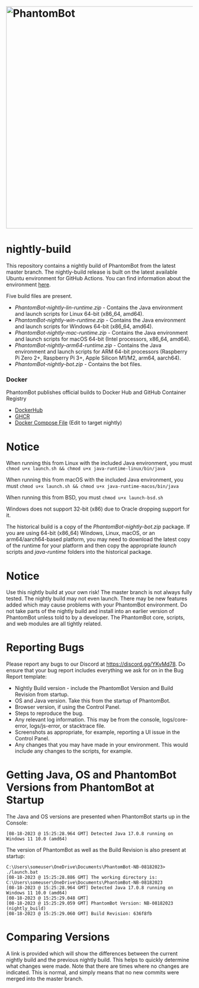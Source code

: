 # <img alt="PhantomBot" src="https://phantombot.tv/img/new-logo-dark-v2.png" width="600px"/>

# nightly-build
This repository contains a nightly build of PhantomBot from the latest master branch.  The nightly-build release is built on the latest available Ubuntu environment for GitHub Actions. You can find information about the environment [here](https://help.github.com/en/actions/automating-your-workflow-with-github-actions/virtual-environments-for-github-hosted-runners#supported-runners-and-hardware-resources).
    
Five build files are present.
* _PhantomBot-nightly-lin-runtime.zip_ - Contains the Java environment and launch scripts for Linux 64-bit (x86_64, amd64).
* _PhantomBot-nightly-win-runtime.zip_ - Contains the Java environment and launch scripts for Windows 64-bit (x86_64, amd64).
* _PhantomBot-nightly-mac-runtime.zip_ - Contains the Java environment and launch scripts for macOS 64-bit (Intel processors, x86_64, amd64).
* _PhantomBot-nightly-arm64-runtime.zip_ - Contains the Java environment and launch scripts for ARM 64-bit processors (Raspberry Pi Zero 2+, Raspberry Pi 3+, Apple Silicon M1/M2, arm64, aarch64).
* _PhantomBot-nightly-bot.zip_ - Contains the bot files.

### Docker
PhantomBot publishes official builds to Docker Hub and GitHub Container Registry
* [DockerHub](https://hub.docker.com/r/gmt2001/phantombot-nightly)
* [GHCR](https://github.com/PhantomBot/nightly-build/pkgs/container/nightly-build)
* [Docker Compose File](https://github.com/PhantomBot/PhantomBot/blob/master/docker-compose.yml) (Edit to target nightly)

# Notice
When running this from Linux with the included Java environment, you must `chmod u+x launch.sh && chmod u+x java-runtime-linux/bin/java`

When running this from macOS with the included Java environment, you must `chmod u+x launch.sh && chmod u+x java-runtime-macos/bin/java`

When running this from BSD, you must `chmod u+x launch-bsd.sh`

Windows does not support 32-bit (x86) due to Oracle dropping support for it.

The historical build is a copy of the _PhantomBot-nightly-bot.zip_ package. If you are using 64-bit (x86_64) Windows, Linux, macOS, or an arm64/aarch64-based platform, you may need to download the latest copy of the runtime for your platform and then copy the appropriate _launch_ scripts and _java-runtime_ folders into the historical package.

# Notice
Use this nightly build at your own risk!  The master branch is not always fully tested.  The nightly build may not even launch.  There may be new features added which may cause problems with your PhantomBot environment.  Do not take parts of the nightly build and install into an earlier version of PhantomBot unless told to by a developer.  The PhantomBot core, scripts, and web modules are all tightly related.

# Reporting Bugs
Please report any bugs to our Discord at https://discord.gg/YKvMd78. Do ensure that your bug report includes everything we ask for on in the Bug Report template:

* Nightly Build version - include the PhantomBot Version and Build Revision from startup.
* OS and Java version.  Take this from the startup of PhantomBot.
* Browser version, if using the Control Panel.
* Steps to reproduce the bug.
* Any relevant log information.  This may be from the console, logs/core-error, logs/js-error, or stacktrace file.
* Screenshots as appropriate, for example, reporting a UI issue in the Control Panel.
* Any changes that you may have made in your environment.  This would include any changes to the scripts, for example.

# Getting Java, OS and PhantomBot Versions from PhantomBot at Startup
The Java and OS versions are presented when PhantomBot starts up in the Console:
```
[08-18-2023 @ 15:25:28.964 GMT] Detected Java 17.0.8 running on Windows 11 10.0 (amd64)
```

The version of PhantomBot as well as the Build Revision is also present at startup:
```
C:\Users\someuser\OneDrive\Documents\PhantomBot-NB-08182023> ./launch.bat
[08-18-2023 @ 15:25:28.886 GMT] The working directory is: C:\Users\someuser\OneDrive\Documents\PhantomBot-NB-08182023
[08-18-2023 @ 15:25:28.964 GMT] Detected Java 17.0.8 running on Windows 11 10.0 (amd64)
[08-18-2023 @ 15:25:29.048 GMT] 
[08-18-2023 @ 15:25:29.059 GMT] PhantomBot Version: NB-08182023 (nightly_build)
[08-18-2023 @ 15:25:29.060 GMT] Build Revision: 636f8fb
```

# Comparing Versions
A link is provided which will show the differences between the current nightly build and the previous nightly build.  This helps to quickly determine what changes were made.  Note that there are times where no changes are indicated.  This is normal, and simply means that no new commits were merged into the master branch.
